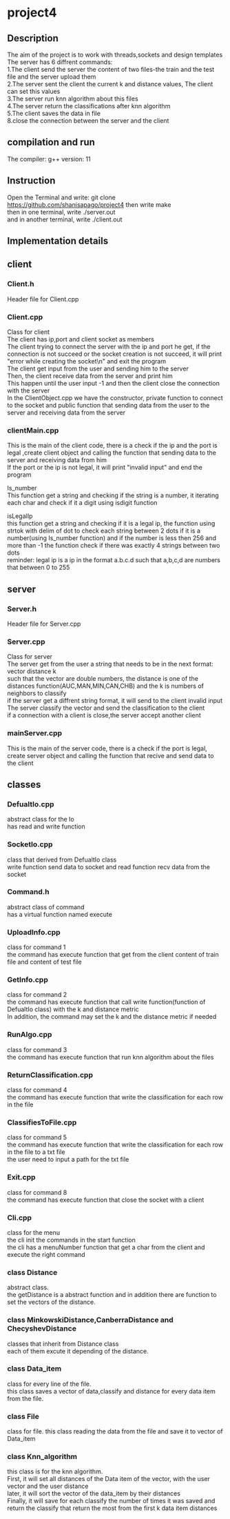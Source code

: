 # project4

## Description 
The aim of the project is to work with threads,sockets and design templates </br>
The server has 6 diffrent commands: </br>
1.The client send the server the content of two files-the train and the test file and the server upload them</br>
2.The server sent the client the current k and distance values, The client can set this values</br>
3.The server run knn algorithm about this files </br>
4.The server return the classifications after knn algorithm</br>
5.The client saves the data in file</br>
8.close the connection between the server and the client</br>

## compilation and run
The compiler: g++
version: 11

## Instruction
Open the Terminal and write: git clone https://github.com/shanisapago/project4
then write make </br>
then in one terminal, write ./server.out <port> </br>
and in another terminal, write ./client.out <ip> <port> </br>



## Implementation details
## client
### Client.h
Header file for Client.cpp </br>

### Client.cpp
Class for client </br>
The client has ip,port and client socket as members </br>
The client trying to connect the server with the ip and port he get, if the connection is not succeed or the socket creation is not succeed, it will print "error while creating the socket\n" and exit the program </br>
The client get input from the user and sending him to the server </br>
Then, the client receive data from the server and print him </br>
This happen until the user input -1 and then the client close the connection with the server </br>
In the ClientObject.cpp we have the constructor, private function to connect to the socket and public function that sending data from the user to the server and receiving data from the server </br>

### clientMain.cpp
This is the main of the client code, there is a check if the ip and the port is legal ,create client object and calling the function that sending data to the server and receiving data from him </br>
If the port or the ip is not legal, it will print "invalid input" and end the program</br>

Is_number </br>
This function get a string and checking if the string is a number, it iterating each char and check if it a digit using isdigit function </br>

isLegalIp </br>
this function get a string and checking if it is a legal ip, the function using strtok with delim of dot to check each string between 2 dots
if it is a number(using Is_number function) and if the number is less then 256 and more than -1 the function check if there was exactly 4 strings between two dots </br>
reminder: legal ip is a ip in the format a.b.c.d such that a,b,c,d are numbers that between 0 to 255 </br>

## server
### Server.h
Header file for Server.cpp </br>

### Server.cpp
Class for server </br>
The server get from the user a string that needs to be in the next format: vector distance k </br>
such that the vector are double numbers, the distance is one of the distances function(AUC,MAN,MIN,CAN,CHB) and the k is numbers of neighbors to classify </br>
if the server get a diffrent string format, it will send to the client invalid input </br>
The server classify the vector and send the classification to the client </br>
if a connection with a client is close,the server accept another client </br>

### mainServer.cpp
This is the main of the server code, there is a check if the port is legal, create server object and calling the function that recive and send data to the client </br>
## classes
### DefualtIo.cpp
abstract class for the Io</br>
has read and write function</br>

### SocketIo.cpp
class that derived from DefualtIo class</br>
write function send data to socket and read function recv data from the socket</br>

### Command.h
abstract class of command</br>
has a virtual function named execute</br>
### UploadInfo.cpp
class for command 1</br>
the command has execute function that get from the client content of train file and content of test file</br>

### GetInfo.cpp
class for command 2</br>
the command has execute function that call write function(function of DefualtIo class) with the k and distance metric</br>
In addition, the command may set the k and the distance metric if needed</br>

### RunAlgo.cpp
class for command 3</br>
the command has execute function that run knn algorithm about the files </br>

### ReturnClassification.cpp
class for command 4</br>
the command has execute function that write the classification for each row in the file</br>

### ClassifiesToFile.cpp
class for command 5</br>
the command has execute function that write the classification for each row in the file to a txt file </br>
the user need to input a path for the txt file</br>

### Exit.cpp
class for command 8</br>
the command has execute function that close the socket with a client</br>

### Cli.cpp
class for the menu</br>
the cli init the commands in the start function</br>
the cli has a menuNumber function that get a char from the client and execute the right command</br>
### class Distance
abstract class. </br>
the getDistance is a abstract function and in addition there are function to set the vectors of the distance. </br>
 
### class MinkowskiDistance,CanberraDistance and ChecyshevDistance
classes that inherit from Distance class </br>
each of them excute it depending of the distance. </br>

### class Data_item
class for every line of the file. </br>
this class saves a vector of data,classify and distance for every data item from the file. </br>

### class File
class for file. this class reading the data from the file and save it to vector of Data_item </br>

### class Knn_algorithm
this class is for the knn algorithm. </br>
First, it will set all distances of the Data item of the vector, with the user vector and the user distance </br>
later, it will sort the vector of the data_item by their distances </br>
Finally, it will save for each classify the number of times it was saved and return the classify that return the most from the first k data item distances </br>
